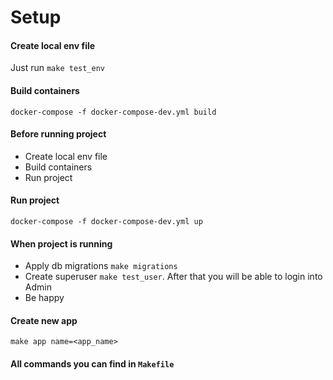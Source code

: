 # Setup

#### Create local env file

Just run `make test_env`


#### Build containers

`docker-compose -f docker-compose-dev.yml build`

#### Before running project

- Create local env file
- Build containers
- Run project

#### Run project

`docker-compose -f docker-compose-dev.yml up`


#### When project is running

- Apply db migrations `make migrations`
- Create superuser `make test_user`. After that you will be able to login into Admin
- Be happy

#### Create new app

`make app name=<app_name>`

#### All commands you can find in `Makefile`
